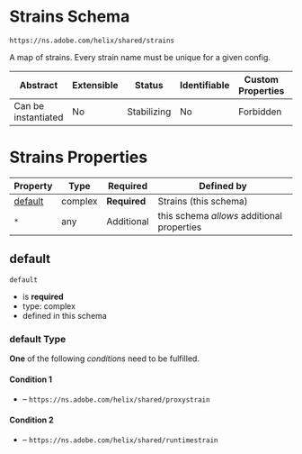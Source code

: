 
# Strains Schema

```
https://ns.adobe.com/helix/shared/strains
```

A map of strains. Every strain name must be unique for a given config.

| Abstract | Extensible | Status | Identifiable | Custom Properties | Additional Properties | Defined In |
|----------|------------|--------|--------------|-------------------|-----------------------|------------|
| Can be instantiated | No | Stabilizing | No | Forbidden | Permitted | [strains.schema.json](strains.schema.json) |

# Strains Properties

| Property | Type | Required | Defined by |
|----------|------|----------|------------|
| [default](#default) | complex | **Required** | Strains (this schema) |
| `*` | any | Additional | this schema *allows* additional properties |

## default


`default`

* is **required**
* type: complex
* defined in this schema

### default Type


**One** of the following *conditions* need to be fulfilled.


#### Condition 1


* []() – `https://ns.adobe.com/helix/shared/proxystrain`


#### Condition 2


* []() – `https://ns.adobe.com/helix/shared/runtimestrain`





